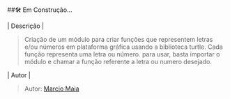 
##🛠️ Em Construção...

<div>
| Descrição |
  
>Criação de um módulo para criar funções que representem letras e/ou números
em plataforma gráfica usando a biblioteca turtle.
Cada função representa uma letra ou número.
para usar, basta importar o módulo e chamar a função referente a 
letra ou numero desejado.
  
</div>

<div>
| Autor |
  
>Autor: [Marcio Maia](https://github.com/casodio)

</div>
